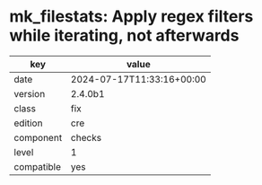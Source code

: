 [//]: # (werk v2)
# mk_filestats: Apply regex filters while iterating, not afterwards

key        | value
---------- | ---
date       | 2024-07-17T11:33:16+00:00
version    | 2.4.0b1
class      | fix
edition    | cre
component  | checks
level      | 1
compatible | yes


